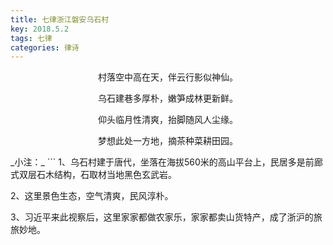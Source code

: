 ```yaml
---
title: 七律浙江磐安乌石村
key: 2018.5.2
tags: 七律
categories: 律诗
---
```


<p align="center">村落空中高在天，伴云行影似神仙。
</p>
<p align="center">乌石建巷多厚朴，嫩笋成林更新鲜。
</p>
<p align="center">仰头临月性清爽，抬脚随风人尘缘。
</p>
<p align="center">梦想此处一方地，摘茶种菜耕田园。
</p>
_小注：_
```
1、乌石村建于唐代，坐落在海拔560米的高山平台上，民居多是前廊式双层石木结构，石取材当地黑色玄武岩。

2、这里景色生态，空气清爽，民风淳朴。

3、习近平来此视察后，这里家家都做农家乐，家家都卖山货特产，成了浙沪的旅旅妙地。

```